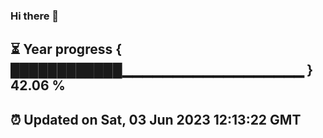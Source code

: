### Hi there 👋
⏳ Year progress { ████████████▁▁▁▁▁▁▁▁▁▁▁▁▁▁▁▁▁▁ } 42.06 %
---
⏰ Updated on Sat, 03 Jun 2023 12:13:22 GMT
---

